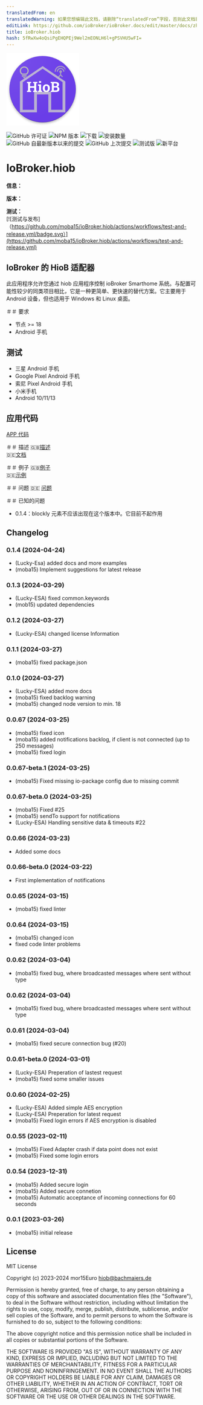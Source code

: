 ```yaml
---
translatedFrom: en
translatedWarning: 如果您想编辑此文档，请删除“translatedFrom”字段，否则此文档将再次自动翻译
editLink: https://github.com/ioBroker/ioBroker.docs/edit/master/docs/zh-cn/adapterref/iobroker.hiob/README.md
title: ioBroker.hiob
hash: 5fRwXw4oQsiPgEHQPEj9Wel2mEONLH6l+gPSVHU5wFI=
---
```

![标识](../../../en/adapterref/iobroker.hiob/admin/hiob.png)

![GitHub 许可证](https://img.shields.io/github/license/moba15/ioBroker.hiob)
![NPM 版本](https://img.shields.io/npm/v/iobroker.hiob.svg)
![下载](https://img.shields.io/npm/dm/iobroker.hiob.svg)
![安装数量](https://iobroker.live/badges/hiob-installed.svg)
![GitHub 自最新版本以来的提交](https://img.shields.io/github/commits-since/moba15/ioBroker.hiob/latest)
![GitHub 上次提交](https://img.shields.io/github/last-commit/moba15/ioBroker.hiob)
![测试版](https://img.shields.io/npm/v/iobroker.hiob.svg?color=red&label=beta)
![新平台](https://nodei.co/npm/iobroker.hiop.png?downloads=true)

# IoBroker.hiob
**信息：** </br>

**版本：** </br>

**测试：** </br> [![测试与发布]（https://github.com/moba15/ioBroker.hiob/actions/workflows/test-and-release.yml/badge.svg）](https://github.com/moba15/ioBroker.hiob/actions/workflows/test-and-release.yml)

## IoBroker 的 HioB 适配器
此应用程序允许您通过 hiob 应用程序控制 ioBroker Smarthome 系统。与配置可能性较少的同类项目相比，它是一种更简单、更快速的替代方案。它主要用于 Android 设备，但也适用于 Windows 和 Linux 桌面。

＃＃ 要求
- 节点 >= 18
- Android 手机

## 测试
- 三星 Android 手机
- Google Pixel Android 手机
- 索尼 Pixel Android 手机
- 小米手机
- Android 10/11/13

## 应用代码
[APP 代码](https://github.com/moba15/hiob_app)

＃＃ 描述
🇬🇧[描述](/docs/en/README.md)</br>🇩🇪[文档](/docs/de/README.md)

＃＃ 例子
🇬🇧[例子](/docs/en/example.md)</br>🇩🇪[示例](/docs/de/example.md)

＃＃ 问题
🇩🇪 [问题](https://forum.iobroker.net/topic/55250/neuer-adapter-hiob-handy-app)

＃＃ 已知的问题
- 0.1.4：blockly 元素不应该出现在这个版本中。它目前不起作用

## Changelog

<!--
    Placeholder for the next version (at the beginning of the line):
    ### **WORK IN PROGRESS**
-->
### 0.1.4 (2024-04-24)
- (Lucky-Esa) added docs and more examples
- (moba15) Implement suggestions for latest release

### 0.1.3 (2024-03-29)
- (Lucky-ESA) fixed common.keywords
- (mob15) updated dependencies

### 0.1.2 (2024-03-27)
- (Lucky-ESA) changed license Information

### 0.1.1 (2024-03-27)
- (moba15) fixed package.json

### 0.1.0 (2024-03-27)
- (Lucky-ESA) added more docs
- (moba15) fixed backlog warning
- (moba15) changed node version to min. 18

### 0.0.67 (2024-03-25)
 - (moba15) fixed icon
 - (moba15) added notifications backlog, if client is not connected (up to 250 messages)
 - (moba15) fixed login

### 0.0.67-beta.1 (2024-03-25)
 - (moba15) Fixed missing io-package config due to missing commit

### 0.0.67-beta.0 (2024-03-25)
 - (moba15) Fixed #25
 - (moba15) sendTo support for notifications
 - (Lucky-ESA) Handling sensitive data & timeouts #22

### 0.0.66 (2024-03-23)
- Added some docs

### 0.0.66-beta.0 (2024-03-22)
- First implementation of notifications

### 0.0.65 (2024-03-15)
 - (moba15) fixed linter

### 0.0.64 (2024-03-15) 
- (moba15) changed icon
- fixed code linter problems

### 0.0.62 (2024-03-04)
- (moba15) fixed bug, where broadcasted messages where sent without type

### 0.0.62 (2024-03-04)
- (moba15) fixed bug, where broadcasted messages where sent without type

### 0.0.61 (2024-03-04)
- (moba15) fixed secure connection bug (#20)

### 0.0.61-beta.0 (2024-03-01)
- (Lucky-ESA) Preperation of lastest request
- (moba15) fixed some smaller issues

### 0.0.60 (2024-02-25)

-   (Lucky-ESA) Added simple AES encryption
-   (Lucky-ESA) Preperation for latest request
-   (moba15) Fixed login errors if AES encryption is disabled

### 0.0.55 (2023-02-11)

-   (moba15) Fixed Adapter crash if data point does not exist
-   (moba15) Fixed some login errors

### 0.0.54 (2023-12-31)

-   (moba15) Added secure login
-   (moba15) Added secure connetion
-   (moba15) Automatic acceptance of incoming connections for 60 seconds

### 0.0.1 (2023-03-26)

-   (moba15) initial release

## License

MIT License

Copyright (c) 2023-2024 mor15Euro [hiob@bachmaiers.de](http://localhost:5000/u/bh3bIYvKVLQXD837pc8JlAJHx3Z2)

Permission is hereby granted, free of charge, to any person obtaining a copy
of this software and associated documentation files (the "Software"), to deal
in the Software without restriction, including without limitation the rights
to use, copy, modify, merge, publish, distribute, sublicense, and/or sell
copies of the Software, and to permit persons to whom the Software is
furnished to do so, subject to the following conditions:

The above copyright notice and this permission notice shall be included in all
copies or substantial portions of the Software.

THE SOFTWARE IS PROVIDED "AS IS", WITHOUT WARRANTY OF ANY KIND, EXPRESS OR
IMPLIED, INCLUDING BUT NOT LIMITED TO THE WARRANTIES OF MERCHANTABILITY,
FITNESS FOR A PARTICULAR PURPOSE AND NONINFRINGEMENT. IN NO EVENT SHALL THE
AUTHORS OR COPYRIGHT HOLDERS BE LIABLE FOR ANY CLAIM, DAMAGES OR OTHER
LIABILITY, WHETHER IN AN ACTION OF CONTRACT, TORT OR OTHERWISE, ARISING FROM,
OUT OF OR IN CONNECTION WITH THE SOFTWARE OR THE USE OR OTHER DEALINGS IN THE
SOFTWARE.